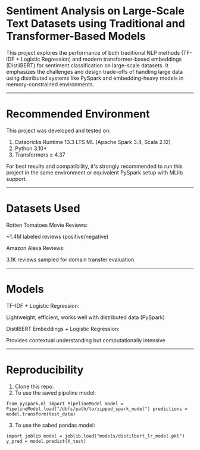 # Sentiment Analysis on Large-Scale Text Datasets using Traditional and Transformer-Based Models

This project explores the performance of both traditional NLP methods (TF-IDF + Logistic Regression) and modern transformer-based embeddings (DistilBERT) for sentiment classification on large-scale datasets. It emphasizes the challenges and design trade-offs of handling large data using distributed systems like PySpark and embedding-heavy models in memory-constrained environments.

---

# Recommended Environment

This project was developed and tested on:
1. Databricks Runtime 13.3 LTS ML (Apache Spark 3.4, Scala 2.12)
2. Python 3.10+
3. Transformers ≥ 4.37
   
For best results and compatibility, it's strongly recommended to run this project in the same environment or equivalent PySpark setup with MLlib support.

---

# Datasets Used

Rotten Tomatoes Movie Reviews:

~1.4M labeled reviews (positive/negative)


Amazon Alexa Reviews:

3.1K reviews sampled for domain transfer evaluation

---

# Models

TF-IDF + Logistic Regression:

Lightweight, efficient, works well with distributed data (PySpark)


DistilBERT Embeddings + Logistic Regression:

Provides contextual understanding but computationally intensive

---

# Reproducibility

1. Clone this repo.
2. To use the saved pipeline model:

`
from pyspark.ml import PipelineModel
model = PipelineModel.load("/dbfs/path/to/zipped_spark_model")
predictions = model.transform(test_data)
`

3. To use the sabed pandas model:

`
import joblib
model = joblib.load("models/distilbert_lr_model.pkl")
y_pred = model.predict(X_test)
`


